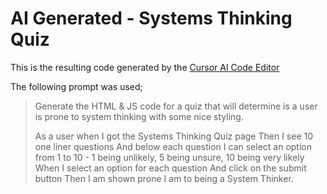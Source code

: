 # AI Generated - Systems Thinking Quiz

This is the resulting code generated by the [Cursor AI Code Editor](https://www.cursor.so/)

The following prompt was used;

>Generate the HTML & JS code for a quiz that will determine is a user is prone to system thinking with some nice styling.
>
>As a user when I got the Systems Thinking Quiz page
Then I see 10 one liner questions
And below each question I can select an option from 1 to 10 - 1 being unlikely, 5 being unsure, 10 being very likely
When I select an option for each question
And click on the submit button
Then I am shown prone I am to being a System Thinker.